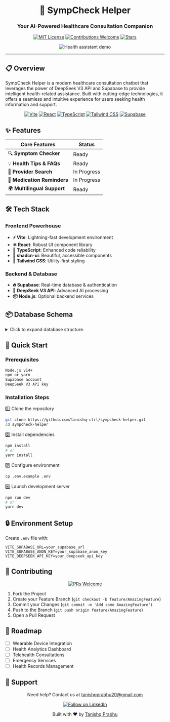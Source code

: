 <div align="center">

# 🏥 SympCheck Helper

### Your AI-Powered Healthcare Consultation Companion

[![MIT License](https://img.shields.io/badge/License-MIT-green.svg)](https://choosealicense.com/licenses/mit/)
[![Contributions Welcome](https://img.shields.io/badge/contributions-welcome-brightgreen.svg?style=flat)](https://github.com/tanishq-ctrl/sympcheck-helper/issues)
[![Stars](https://img.shields.io/github/stars/tanishq-ctrl/sympcheck-helper?style=social)](https://github.com/tanishq-ctrl/sympcheck-helper/stargazers)


<p align="center">
  <img src="https://github.com/tanishq-ctrl/sympcheck-helper/blob/main/nutri.gif" alt="Health assistant demo">
</p>


</div>

---

## 📋 Overview

SympCheck Helper is a modern healthcare consultation chatbot that leverages the power of DeepSeek V3 API and Supabase to provide intelligent health-related assistance. Built with cutting-edge technologies, it offers a seamless and intuitive experience for users seeking health information and support.

<div align="center">

[![Vite](https://img.shields.io/badge/Vite-646CFF?style=for-the-badge&logo=vite&logoColor=white)](https://vitejs.dev/)
[![React](https://img.shields.io/badge/React-61DAFB?style=for-the-badge&logo=react&logoColor=black)](https://reactjs.org/)
[![TypeScript](https://img.shields.io/badge/TypeScript-3178C6?style=for-the-badge&logo=typescript&logoColor=white)](https://www.typescriptlang.org/)
[![Tailwind CSS](https://img.shields.io/badge/Tailwind_CSS-38B2AC?style=for-the-badge&logo=tailwind-css&logoColor=white)](https://tailwindcss.com/)
[![Supabase](https://img.shields.io/badge/Supabase-3ECF8E?style=for-the-badge&logo=supabase&logoColor=white)](https://supabase.io/)

</div>

## ✨ Features

<div align="center">

| Core Features | Status |
|--------------|--------|
| 🔍 **Symptom Checker** | Ready | 
| 💡 **Health Tips & FAQs** | Ready | 
| 🏥 **Provider Search** | In Progress |
| 💊 **Medication Reminders** | In Progress |
| 🌍 **Multilingual Support** | Ready | 

</div>

## 🛠️ Tech Stack

### Frontend Powerhouse
- **⚡ Vite**: Lightning-fast development environment
- **⚛️ React**: Robust UI component library
- **📘 TypeScript**: Enhanced code reliability
- **🎯 shadcn-ui**: Beautiful, accessible components
- **🎨 Tailwind CSS**: Utility-first styling

### Backend & Database
- **🔥 Supabase**: Real-time database & authentication
- **🧠 DeepSeek V3 API**: Advanced AI processing
- **📦 Node.js**: Optional backend services

## 📦 Database Schema

<details>
<summary>Click to expand database structure.</summary>

### Users Table
```sql
users (
    user_id: uuid primary key,
    name: text,
    email: text unique,
    language_preference: text,
    health_preferences: jsonb,
    created_at: timestamp with time zone
)
```

### Symptom Logs
```sql
symptom_logs (
    log_id: uuid primary key,
    user_id: uuid references users(user_id),
    symptoms: text,
    bot_response: jsonb,
    created_at: timestamp with time zone
)
```

### Reminders
```sql
reminders (
    reminder_id: uuid primary key,
    user_id: uuid references users(user_id),
    medication_name: text,
    dosage: text,
    reminder_time: timestamp with time zone,
    status: text
)
```
</details>

## 🚀 Quick Start

### Prerequisites
```bash
Node.js v14+
npm or yarn
Supabase account
DeepSeek V3 API key
```

### Installation Steps

1️⃣ Clone the repository
```bash
git clone https://github.com/tanishq-ctrl/sympcheck-helper.git
cd sympcheck-helper
```

2️⃣ Install dependencies
```bash
npm install
# or
yarn install
```

3️⃣ Configure environment
```bash
cp .env.example .env
```

4️⃣ Launch development server
```bash
npm run dev
# or
yarn dev
```

## 🔒 Environment Setup

Create `.env` file with:
```env
VITE_SUPABASE_URL=your_supabase_url
VITE_SUPABASE_ANON_KEY=your_supabase_anon_key
VITE_DEEPSEEK_API_KEY=your_deepseek_api_key
```

## 🤝 Contributing

<div align="center">

[![PRs Welcome](https://img.shields.io/badge/PRs-welcome-brightgreen.svg?style=flat-square)](http://makeapullrequest.com)

</div>

1. Fork the Project
2. Create your Feature Branch (`git checkout -b feature/AmazingFeature`)
3. Commit your Changes (`git commit -m 'Add some AmazingFeature'`)
4. Push to the Branch (`git push origin feature/AmazingFeature`)
5. Open a Pull Request

## 🔮 Roadmap

- [ ] Wearable Device Integration
- [ ] Health Analytics Dashboard
- [ ] Telehealth Consultations
- [ ] Emergency Services
- [ ] Health Records Management

## 💌 Support

<div align="center">

Need help? Contact us at [tanishqprabhu20@gmail.com](mailto:tanishqprabhu20@gmail.com)

[![Follow on LinkedIn](https://img.shields.io/badge/LinkedIn-Follow-blue)](https://www.linkedin.com/in/tanishq-prabhu-b71467166/)



Built with ❤️ by [Tanishq Prabhu](https://github.com/tanishq-ctrl)

</div>
